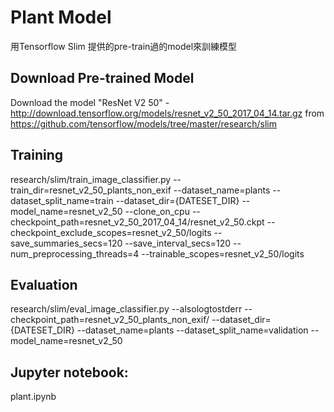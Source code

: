 # Plant Model

用Tensorflow Slim 提供的pre-train過的model來訓練模型

## Download Pre-trained Model

Download the model "ResNet V2 50" - http://download.tensorflow.org/models/resnet_v2_50_2017_04_14.tar.gz
from https://github.com/tensorflow/models/tree/master/research/slim

## Training

research/slim/train_image_classifier.py
--train_dir=resnet_v2_50_plants_non_exif
--dataset_name=plants
--dataset_split_name=train
--dataset_dir={DATESET_DIR}
--model_name=resnet_v2_50
--clone_on_cpu
--checkpoint_path=resnet_v2_50_2017_04_14/resnet_v2_50.ckpt
--checkpoint_exclude_scopes=resnet_v2_50/logits
--save_summaries_secs=120
--save_interval_secs=120
--num_preprocessing_threads=4
--trainable_scopes=resnet_v2_50/logits

## Evaluation
research/slim/eval_image_classifier.py
--alsologtostderr
--checkpoint_path=resnet_v2_50_plants_non_exif/
--dataset_dir={DATESET_DIR}
--dataset_name=plants
--dataset_split_name=validation
--model_name=resnet_v2_50

## Jupyter notebook:

plant.ipynb